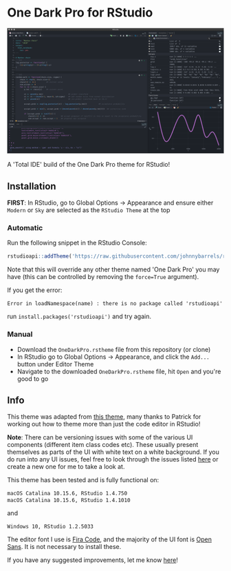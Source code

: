 # One Dark Pro for RStudio
![](img/rstudio-onedark.png)

A 'Total IDE' build of the One Dark Pro theme for RStudio!

## Installation

**FIRST**: In RStudio, go to Global Options -> Appearance and ensure either `Modern` or `Sky` are selected as the `RStudio Theme` at the top

### Automatic

Run the following snippet in the RStudio Console:

```r
rstudioapi::addTheme('https://raw.githubusercontent.com/johnnybarrels/rstudio-one-dark-pro-theme/master/OneDarkPro.rstheme', apply=TRUE, force=TRUE)
```

Note that this will override any other theme named 'One Dark Pro' you may have (this can be controlled by removing the `force=True` argument).

If you get the error:
```rr
Error in loadNamespace(name) : there is no package called 'rstudioapi'
```
run `install.packages('rstudioapi')` and try again.

### Manual

- Download the `OneDarkPro.rstheme` file from this repository (or clone)
- In RStudio go to Global Options -> Appearance, and click the `Add...` button under Editor Theme
- Navigate to the downloaded `OneDarkPro.rstheme` file, hit `Open` and you're good to go

## Info

This theme was adapted from [this theme](https://github.com/patrickshox/Mojave-Dark-RStudio-Theme), many thanks to Patrick for working out how to theme more than just the code editor in RStudio!

**Note**: There can be versioning issues with some of the various UI components (different item class codes etc). These usually present themselves as parts of the UI with white text on a white background. If you do run into any UI issues, feel free to look through the issues listed [here](https://github.com/johnnybarrels/rstudio-one-dark-pro-theme/issues) or create a new one for me to take a look at.

This theme has been tested and is fully functional on:
```
macOS Catalina 10.15.6, RStudio 1.4.750
macOS Catalina 10.15.6, RStudio 1.4.1010
```
and
```
Windows 10, RStudio 1.2.5033
```

The editor font I use is [Fira Code](https://github.com/tonsky/FiraCode), and the majority of the UI font is [Open Sans](https://fonts.google.com/specimen/Open+Sans). It is not necessary to install these.

If you have any suggested improvements, let me know [here](https://github.com/johnnybarrels/rstudio-one-dark-pro-theme/issues)!
